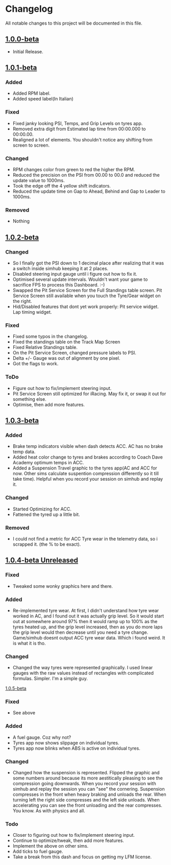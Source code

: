 # Changelog

All notable changes to this project will be documented in this file.

## [1.0.0-beta]

- Initial Release.

## [1.0.1-beta]

### Added

- Added RPM label.
- Added speed label(In Italian)

### Fixed

- Fixed janky looking PSI, Temps, and Grip Levels on tyres app.
- Removed extra digit from Estimated lap time from 00:00.000 to 00:00.00.
- Realigned a lot of elements. You shouldn't notice any shifting from screen to screen.

### Changed

- RPM changes color from green to red the higher the RPM.
- Reduced the precision on the PSI from 00.00 to 00.0 and reduced the update value to 1000ms.
- Took the edge off the 4 yellow shift indicators.
- Reduced the update time on Gap to Ahead, Behind and Gap to Leader to 1000ms.

### Removed

- Nothing

## [1.0.2-beta]

### Changed

- So I finally got the PSI down to 1 decimal place after realizing that it was a switch inside simhub keeping it at 2 places.
- Disabled steering input gauge until i figure out how to fix it.
- Optimised several update intervals. Wouldn't want your game to sacrifice FPS to process this Dashboard. :-)
- Swapped the Pit Service Screen for the Full Standings table screen. Pit Service Screen still available when you touch the Tyre/Gear widget on the right.
- Hid/Disabled features that dont yet work properly: Pit service widget. Lap timing widget.

### Fixed

- Fixed some typos in the changelog.
- Fixed the standings table on the Track Map Screen
- Fixed Relative Standings table.
- On the Pit Service Screen, changed pressure labels to PSI.
- Delta +/- Gauge was out of alignment by one pixel.
- Got the flags to work.

### ToDo

- Figure out how to fix/implement steering input.
- Pit Service Screen still optimized for iRacing. May fix it, or swap it out for something else.
- Optimise, then add more features.




## [1.0.3-beta]

### Added

- Brake temp indicators visible when dash detects ACC. AC has no brake temp data.
- Added heat color change to tyres and brakes according to Coach Dave Academy optimum temps in ACC.
- Added a Suspension Travel graphic to the tyres app(AC and ACC for now. Other sims calculate suspention compression differently so it till take time). Helpful when you record your session on simhub and replay it.

### Changed

- Started Optimizing for ACC.
- Fattened the tyred up a little bit. 
  
### Removed

- I could not find a metric for ACC Tyre wear in the telemetry data, so i scrapped it. (the % to be exact).



## [1.0.4-beta Unreleased]


### Fixed

- Tweaked some wonky graphics here and there. 

### Added

- Re-implemented tyre wear. At first, I didn't understand how tyre wear worked in AC, and I found out it was actually grip level. So it would start out at somewhere around 97% then it would ramp up to 100% as the tyres heated up, and the grip level increased, then as you do more laps the grip level would then decrease until you need a tyre change. Game/simhub doesnt output ACC tyre wear data. Which i found weird. It is what it is tho. 

### Changed

- Changed the way tyres were represented graphically. I used linear gauges with the raw values instead of rectangles with complicated formulas. Simpler. I'm a simple guy. 

[1.0.5-beta]

### Fixed

- See above

### Added

- A fuel gauge. Coz why not?
- Tyres app now shows slippage on individual tyres. 
- Tyres app now blinks when ABS is active on individual tyres.

### Changed

- Changed how the suspension is represented. Flipped the graphic and some numbers around because its more aestitically pleasing to see the compression going downwards. When you record your session with simhub and replay the session you can "see" the cornering. Suspension compresses in the front when heavy braking and unloads the rear. When turning left the right side compresses and the left side unloads. When accelerating you can see the front unloading and the rear compresses. You know. As with physics and all. 

### Todo

- Closer to figuring out how to fix/implement steering input.
- Continue to optimize/tweak, then add more features.
- Implement the above on other sims.
- Add ticks to fuel gauge. 
- Take a break from this dash and focus on getting my LFM license. 



[1.0.0-beta]: https://github.com/lerontonge/Mission-Data-Dash-for-AC-ACC-AM2/releases/tag/v1.0.0-beta
[1.0.1-beta]: https://github.com/lerontonge/Mission-Data-Dash-for-AC-ACC-AM2/releases/tag/v1.0.1-beta
[1.0.2-beta]: https://github.com/lerontonge/Mission-Data-Dash-for-AC-ACC-AM2/releases/tag/v1.0.2-beta
[1.0.3-beta]: https://github.com/lerontonge/Mission-Data-Dash-for-AC-ACC-AM2/releases/tag/v1.0.3-beta
[1.0.4-beta Unreleased]: https://github.com/lerontonge/Mission-Data-Dash-for-AC-ACC-AM2/releases/tag/v1.0.4-beta
[1.0.5-beta]: https://github.com/lerontonge/Mission-Data-Dash-for-AC-ACC-AM2/releases/tag/v1.0.5-beta
